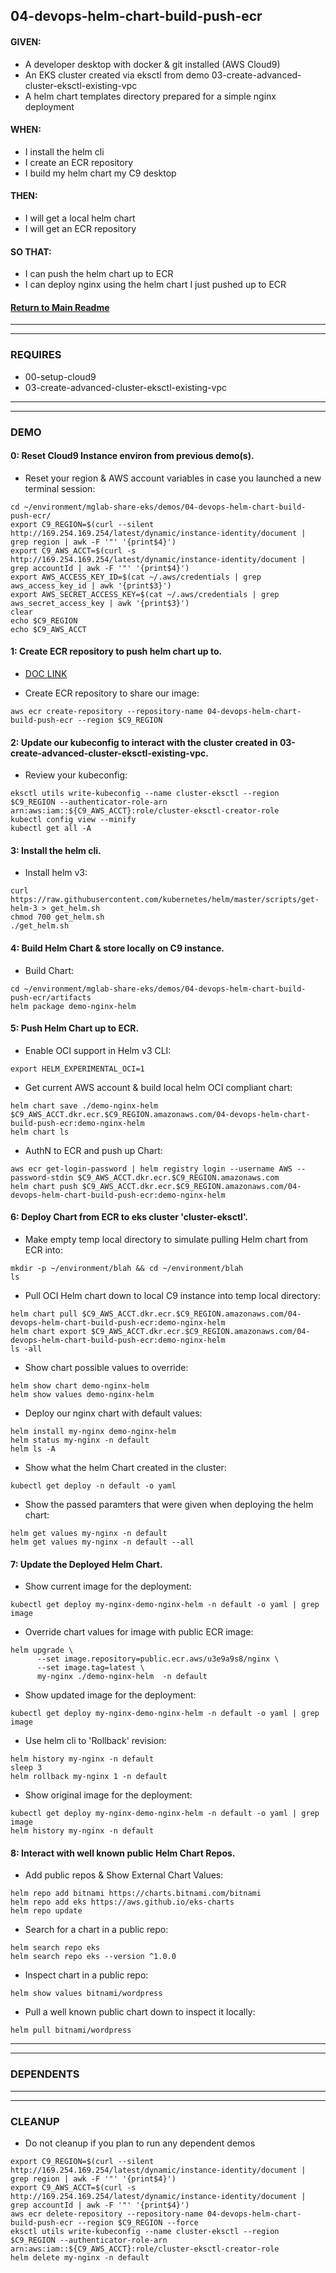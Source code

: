 ## 04-devops-helm-chart-build-push-ecr
#### GIVEN:
  - A developer desktop with docker & git installed (AWS Cloud9)
  - An EKS cluster created via eksctl from demo 03-create-advanced-cluster-eksctl-existing-vpc
  - A helm chart templates directory prepared for a simple nginx deployment

#### WHEN:
  - I install the helm cli
  - I create an ECR repository
  - I build my helm chart my C9 desktop

#### THEN:
  - I will get a local helm chart
  - I will get an ECR repository

#### SO THAT:
  - I can push the helm chart up to ECR
  - I can deploy nginx using the helm chart I just pushed up to ECR

#### [Return to Main Readme](https://github.com/virtmerlin/mglab-share-eks#demos)

---------------------------------------------------------------
---------------------------------------------------------------
### REQUIRES
- 00-setup-cloud9
- 03-create-advanced-cluster-eksctl-existing-vpc

---------------------------------------------------------------
---------------------------------------------------------------
### DEMO

#### 0: Reset Cloud9 Instance environ from previous demo(s).
- Reset your region & AWS account variables in case you launched a new terminal session:
```
cd ~/environment/mglab-share-eks/demos/04-devops-helm-chart-build-push-ecr/
export C9_REGION=$(curl --silent http://169.254.169.254/latest/dynamic/instance-identity/document |  grep region | awk -F '"' '{print$4}')
export C9_AWS_ACCT=$(curl -s http://169.254.169.254/latest/dynamic/instance-identity/document | grep accountId | awk -F '"' '{print$4}')
export AWS_ACCESS_KEY_ID=$(cat ~/.aws/credentials | grep aws_access_key_id | awk '{print$3}')
export AWS_SECRET_ACCESS_KEY=$(cat ~/.aws/credentials | grep aws_secret_access_key | awk '{print$3}')
clear
echo $C9_REGION
echo $C9_AWS_ACCT
```

#### 1: Create ECR repository to push helm chart up to.
- [DOC LINK](https://docs.aws.amazon.com/AmazonECR/latest/userguide/ECR_on_EKS.html#using-helm-charts-eks)

- Create ECR repository to share our image:
```
aws ecr create-repository --repository-name 04-devops-helm-chart-build-push-ecr --region $C9_REGION
```

#### 2: Update our kubeconfig to interact with the cluster created in 03-create-advanced-cluster-eksctl-existing-vpc.
- Review your kubeconfig:
```
eksctl utils write-kubeconfig --name cluster-eksctl --region $C9_REGION --authenticator-role-arn arn:aws:iam::${C9_AWS_ACCT}:role/cluster-eksctl-creator-role
kubectl config view --minify
kubectl get all -A
```

#### 3: Install the helm cli.
- Install helm v3:
```
curl https://raw.githubusercontent.com/kubernetes/helm/master/scripts/get-helm-3 > get_helm.sh
chmod 700 get_helm.sh
./get_helm.sh
```

#### 4: Build Helm Chart & store locally on C9 instance.
- Build Chart:
```
cd ~/environment/mglab-share-eks/demos/04-devops-helm-chart-build-push-ecr/artifacts
helm package demo-nginx-helm
```

#### 5: Push Helm Chart up to ECR.
- Enable OCI support in Helm v3 CLI:
```
export HELM_EXPERIMENTAL_OCI=1
```
- Get current AWS account & build local helm OCI compliant chart:
```
helm chart save ./demo-nginx-helm $C9_AWS_ACCT.dkr.ecr.$C9_REGION.amazonaws.com/04-devops-helm-chart-build-push-ecr:demo-nginx-helm
helm chart ls
```
- AuthN to ECR and push up Chart:
```
aws ecr get-login-password | helm registry login --username AWS --password-stdin $C9_AWS_ACCT.dkr.ecr.$C9_REGION.amazonaws.com
helm chart push $C9_AWS_ACCT.dkr.ecr.$C9_REGION.amazonaws.com/04-devops-helm-chart-build-push-ecr:demo-nginx-helm
```

#### 6: Deploy Chart from ECR to eks cluster 'cluster-eksctl'.
- Make empty temp local directory to simulate pulling Helm chart from ECR into:
```
mkdir -p ~/environment/blah && cd ~/environment/blah
ls
```
- Pull OCI Helm chart down to local C9 instance into temp local directory:
```
helm chart pull $C9_AWS_ACCT.dkr.ecr.$C9_REGION.amazonaws.com/04-devops-helm-chart-build-push-ecr:demo-nginx-helm
helm chart export $C9_AWS_ACCT.dkr.ecr.$C9_REGION.amazonaws.com/04-devops-helm-chart-build-push-ecr:demo-nginx-helm
ls -all
```
- Show chart possible values to override:
```
helm show chart demo-nginx-helm
helm show values demo-nginx-helm
```
- Deploy our nginx chart with default values:
```
helm install my-nginx demo-nginx-helm
helm status my-nginx -n default
helm ls -A
```
- Show what the helm Chart created in the cluster:
```
kubectl get deploy -n default -o yaml
```
- Show the passed paramters that were given when deploying the helm chart:
```
helm get values my-nginx -n default
helm get values my-nginx -n default --all
```

#### 7: Update the Deployed Helm Chart.
- Show current image for the deployment:
```
kubectl get deploy my-nginx-demo-nginx-helm -n default -o yaml | grep image
```
- Override chart values for image with public ECR image:
```
helm upgrade \
      --set image.repository=public.ecr.aws/u3e9a9s8/nginx \
      --set image.tag=latest \
      my-nginx ./demo-nginx-helm  -n default
```
- Show updated image for the deployment:
```
kubectl get deploy my-nginx-demo-nginx-helm -n default -o yaml | grep image
```
- Use helm cli to 'Rollback' revision:
```
helm history my-nginx -n default
sleep 3
helm rollback my-nginx 1 -n default
```
- Show original image for the deployment:
```
kubectl get deploy my-nginx-demo-nginx-helm -n default -o yaml | grep image
helm history my-nginx -n default
```

#### 8: Interact with well known public Helm Chart Repos.
- Add public repos & Show External Chart Values:
```
helm repo add bitnami https://charts.bitnami.com/bitnami
helm repo add eks https://aws.github.io/eks-charts
helm repo update
```
- Search for a chart in a public repo:
```
helm search repo eks
helm search repo eks --version ^1.0.0
```
- Inspect chart in a public repo:
```
helm show values bitnami/wordpress
```
- Pull a well known public chart down to inspect it locally:
```
helm pull bitnami/wordpress
```

---------------------------------------------------------------
---------------------------------------------------------------
### DEPENDENTS

---------------------------------------------------------------
---------------------------------------------------------------
### CLEANUP
- Do not cleanup if you plan to run any dependent demos
```
export C9_REGION=$(curl --silent http://169.254.169.254/latest/dynamic/instance-identity/document |  grep region | awk -F '"' '{print$4}')
export C9_AWS_ACCT=$(curl -s http://169.254.169.254/latest/dynamic/instance-identity/document | grep accountId | awk -F '"' '{print$4}')
aws ecr delete-repository --repository-name 04-devops-helm-chart-build-push-ecr --region $C9_REGION --force
eksctl utils write-kubeconfig --name cluster-eksctl --region $C9_REGION --authenticator-role-arn arn:aws:iam::${C9_AWS_ACCT}:role/cluster-eksctl-creator-role
helm delete my-nginx -n default
```
